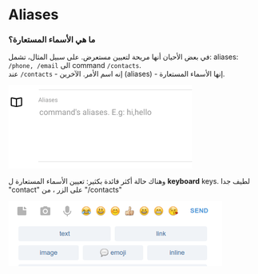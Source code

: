 # Aliases

### ما هي الأسماء المستعارة؟

في بعض الأحيان أنها مريحة لتعيين مستعرض.
على سبيل المثال، تشمل:
aliases:
`/phone, /email` الى command `/contacts`.  
عند
`/contacts` - إنه اسم الأمر.
الآخرين (aliases) - إنها الأسماء المستعارة.

![Aliases can be modified on command editing ](../.gitbook/assets/image%20%284%29.png)

وهناك حالة أكثر فائدة بكثير: تعيين الأسماء المستعارة ل **keyboard** keys.
لطيف جدا
"contact" على الزر ، من "/contacts"

![](../.gitbook/assets/image%20%287%29.png)


